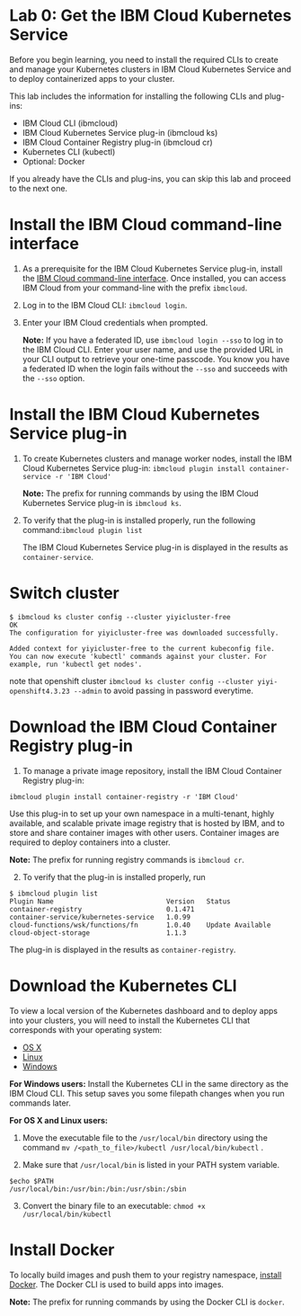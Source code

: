 # Lab 0: Get the IBM Cloud Kubernetes Service


Before you begin learning, you need to install the required CLIs to create and manage your Kubernetes clusters in IBM Cloud Kubernetes Service and to deploy containerized apps to your cluster.

This lab includes the information for installing the following CLIs and plug-ins:

* IBM Cloud CLI (ibmcloud)
* IBM Cloud Kubernetes Service plug-in (ibmcloud ks)
* IBM Cloud Container Registry plug-in (ibmcloud cr)
* Kubernetes CLI (kubectl)
* Optional: Docker

If you already have the CLIs and plug-ins, you can skip this lab and proceed to the next one.

# Install the IBM Cloud command-line interface

1. As a prerequisite for the IBM Cloud Kubernetes Service plug-in, install the [IBM Cloud command-line interface](https://cloud.ibm.com/docs/cli?topic=cloud-cli-install-ibmcloud-cli). Once installed, you can access IBM Cloud from your command-line with the prefix `ibmcloud`.


2. Log in to the IBM Cloud CLI: `ibmcloud login`. 
3. Enter your IBM Cloud credentials when prompted.

   **Note:** If you have a federated ID, use `ibmcloud login --sso` to log in to the IBM Cloud CLI. Enter your user name, and use the provided URL in your CLI output to retrieve your one-time passcode. You know you have a federated ID when the login fails without the `--sso` and succeeds with the `--sso` option.

# Install the IBM Cloud Kubernetes Service plug-in

1. To create Kubernetes clusters and manage worker nodes, install the IBM Cloud Kubernetes Service plug-in:
   ```ibmcloud plugin install container-service -r 'IBM Cloud'```
   
   **Note:** The prefix for running commands by using the IBM Cloud Kubernetes Service plug-in is `ibmcloud ks`.

2. To verify that the plug-in is installed properly, run the following command:`ibmcloud plugin list`


   The IBM Cloud Kubernetes Service plug-in is displayed in the results as `container-service`.
# Switch cluster
```
$ ibmcloud ks cluster config --cluster yiyicluster-free
OK
The configuration for yiyicluster-free was downloaded successfully.

Added context for yiyicluster-free to the current kubeconfig file.
You can now execute 'kubectl' commands against your cluster. For example, run 'kubectl get nodes'.
```
note that openshift cluster `ibmcloud ks cluster config --cluster yiyi-openshift4.3.23 --admin` to avoid passing in password everytime.

# Download the IBM Cloud Container Registry plug-in

1. To manage a private image repository, install the IBM Cloud Container Registry plug-in:
```
ibmcloud plugin install container-registry -r 'IBM Cloud'
```
   
   Use this plug-in to set up your own namespace in a multi-tenant, highly available, and scalable private image registry that is hosted by IBM, and to store and share container images with other users. Container images are required to deploy containers into a cluster. 
   
   **Note:** The prefix for running registry commands is `ibmcloud cr`.

2. To verify that the plug-in is installed properly, run 
```
$ ibmcloud plugin list
Plugin Name                            Version   Status   
container-registry                     0.1.471      
container-service/kubernetes-service   1.0.99       
cloud-functions/wsk/functions/fn       1.0.40    Update Available   
cloud-object-storage                   1.1.3 
```
   The plug-in is displayed in the results as `container-registry`.

# Download the Kubernetes CLI

To view a local version of the Kubernetes dashboard and to deploy apps into your clusters, you will need to install the Kubernetes CLI that corresponds with your operating system:

* [OS X](https://storage.googleapis.com/kubernetes-release/release/v1.14.8/bin/darwin/amd64/kubectl)
* [Linux](https://storage.googleapis.com/kubernetes-release/release/v1.14.8/bin/linux/amd64/kubectl)
* [Windows](https://storage.googleapis.com/kubernetes-release/release/v1.14.8/bin/windows/amd64/kubectl.exe)

**For Windows users:** Install the Kubernetes CLI in the same directory as the IBM Cloud CLI. This setup saves you some filepath changes when you run commands later.

**For OS X and Linux users:**

1. Move the executable file to the `/usr/local/bin` directory using the command `mv /<path_to_file>/kubectl /usr/local/bin/kubectl` .

2. Make sure that `/usr/local/bin` is listed in your PATH system variable.
```
$echo $PATH
/usr/local/bin:/usr/bin:/bin:/usr/sbin:/sbin
```

3. Convert the binary file to an executable: `chmod +x /usr/local/bin/kubectl`

# Install Docker
To locally build images and push them to your registry namespace, [install Docker](https://www.docker.com/community-edition#/download). The Docker CLI is used to build apps into images. 

**Note:** The prefix for running commands by using the Docker CLI is `docker`.
